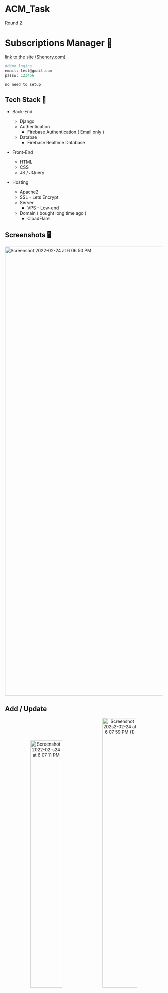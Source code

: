 # ACM_Task
 Round 2
 
# Subscriptions Manager 💸
[link to the site (Shenory.com)](https://shenory.com/)


```python
#demo logins
email: test@gmail.com
passw: 123456
```

`no need to setup`

## Tech Stack 🚀
* Back-End
  * Django
  * Authentication
    * Firebase Authentication ( Email only )
  * Databse
    * Firebase Realtime Database
    
* Front-End
  * HTML
  * CSS
  * JS / JQuery
  
* Hosting
  * Apache2
  * SSL - Lets Encrypt
  * Server
    * VPS - Low-end
  * Domain ( bought long time ago )
    * CloadFlare
  
##

## Screenshots 🖥
<img width="1433" alt="Screenshot 2022-02-24 at 6 06 50 PM" src="https://user-images.githubusercontent.com/62889318/155525799-f98c71bd-1daf-4e0c-a731-fe22b84f18d9.png">

## Add / Update
<p align="center">
 <img width="45%" alt="Screenshot 2022-02-s24 at 6 07 11 PM" src="https://user-images.githubusercontent.com/62889318/155526817-52bec3f1-5d43-4596-b186-fd9ecd6b0060.png">
<img width="47%" alt="Screenshot 202s2-02-24 at 6 07 59 PM (1)" src="https://user-images.githubusercontent.com/62889318/155526789-18862eab-6f7e-4f2c-a4e3-5d2389055619.png">
</p>

## Signup / Login
<p align="center">
 <img width="45%" alt="Screenshot 2022-02-24 at 6 08 45 PM (1)" src="https://user-images.githubusercontent.com/62889318/155527617-1570b61e-5e92-483b-9f4b-bd3d8268a758.png">
<img width="45%" alt="Screenshot 2022-02-24 at 6 08 37 PM (1)" src="https://user-images.githubusercontent.com/62889318/155527598-65ffd103-bade-4d8c-a52e-5515ce4153e4.png">
 </p>
 
 ## error
 <p align="center">
 <img width="80%" alt="Screenshot 2022-02-24 at 6 09 05 PM" src="https://user-images.githubusercontent.com/62889318/155529853-c32706c4-be83-4a06-bb06-688232a4b680.png">
 </p>

 
 ## License
[MIT](https://choosealicense.com/licenses/mit/)
